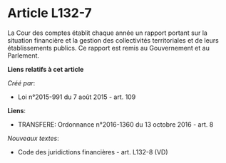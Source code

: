 # Article L132-7

La Cour des comptes établit chaque année un rapport portant sur la situation financière et la gestion des collectivités
territoriales et de leurs établissements publics. Ce rapport est remis au Gouvernement et au Parlement.

**Liens relatifs à cet article**

_Créé par_:

  - Loi n°2015-991 du 7 août 2015 - art. 109

**Liens**:

  - TRANSFERE: Ordonnance n°2016-1360 du 13 octobre 2016 - art. 8

_Nouveaux textes_:

  - Code des juridictions financières - art. L132-8 (VD)
